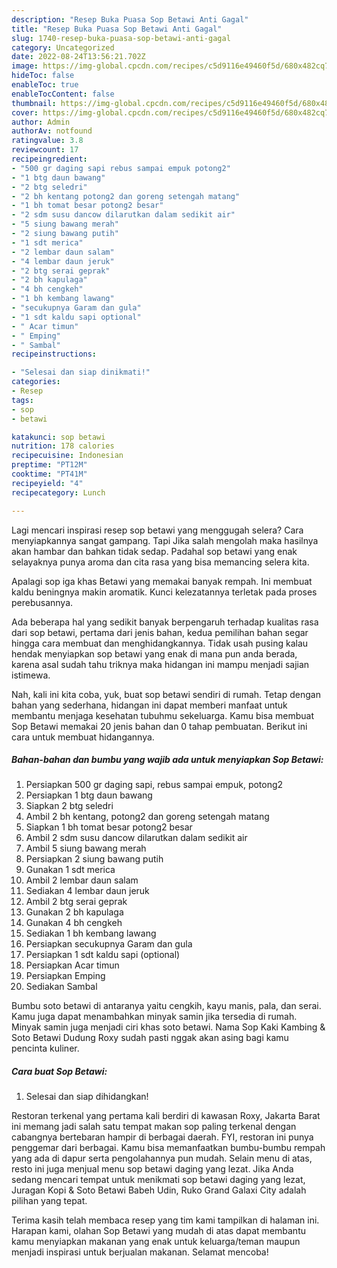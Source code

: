```yaml
---
description: "Resep Buka Puasa Sop Betawi Anti Gagal"
title: "Resep Buka Puasa Sop Betawi Anti Gagal"
slug: 1740-resep-buka-puasa-sop-betawi-anti-gagal
category: Uncategorized
date: 2022-08-24T13:56:21.702Z
image: https://img-global.cpcdn.com/recipes/c5d9116e49460f5d/680x482cq70/sop-betawi-foto-resep-utama.jpg
hideToc: false
enableToc: true
enableTocContent: false
thumbnail: https://img-global.cpcdn.com/recipes/c5d9116e49460f5d/680x482cq70/sop-betawi-foto-resep-utama.jpg
cover: https://img-global.cpcdn.com/recipes/c5d9116e49460f5d/680x482cq70/sop-betawi-foto-resep-utama.jpg
author: Admin
authorAv: notfound
ratingvalue: 3.8
reviewcount: 17
recipeingredient:
- "500 gr daging sapi rebus sampai empuk potong2"
- "1 btg daun bawang"
- "2 btg seledri"
- "2 bh kentang potong2 dan goreng setengah matang"
- "1 bh tomat besar potong2 besar"
- "2 sdm susu dancow dilarutkan dalam sedikit air"
- "5 siung bawang merah"
- "2 siung bawang putih"
- "1 sdt merica"
- "2 lembar daun salam"
- "4 lembar daun jeruk"
- "2 btg serai geprak"
- "2 bh kapulaga"
- "4 bh cengkeh"
- "1 bh kembang lawang"
- "secukupnya Garam dan gula"
- "1 sdt kaldu sapi optional"
- " Acar timun"
- " Emping"
- " Sambal"
recipeinstructions:

- "Selesai dan siap dinikmati!"
categories:
- Resep
tags:
- sop
- betawi

katakunci: sop betawi 
nutrition: 178 calories
recipecuisine: Indonesian
preptime: "PT12M"
cooktime: "PT41M"
recipeyield: "4"
recipecategory: Lunch

---
```



Lagi mencari inspirasi resep sop betawi yang menggugah selera? Cara menyiapkannya sangat gampang. Tapi Jika salah mengolah maka hasilnya akan hambar dan bahkan tidak sedap. Padahal sop betawi yang enak selayaknya punya aroma dan cita rasa yang bisa memancing selera kita.


Apalagi sop iga khas Betawi yang memakai banyak rempah. Ini membuat kaldu beningnya makin aromatik. Kunci kelezatannya terletak pada proses perebusannya.

Ada beberapa hal yang sedikit banyak berpengaruh terhadap kualitas rasa dari sop betawi, pertama dari jenis bahan, kedua pemilihan bahan segar hingga cara membuat dan menghidangkannya. Tidak usah pusing kalau hendak menyiapkan sop betawi yang enak di mana pun anda berada, karena asal sudah tahu triknya maka hidangan ini mampu menjadi sajian istimewa.


Nah, kali ini kita coba, yuk, buat sop betawi sendiri di rumah. Tetap dengan bahan yang sederhana, hidangan ini dapat memberi manfaat untuk membantu menjaga kesehatan tubuhmu sekeluarga. Kamu bisa membuat Sop Betawi memakai 20 jenis bahan dan 0 tahap pembuatan. Berikut ini cara untuk membuat hidangannya.

<!--inarticleads1-->

##### Bahan-bahan dan bumbu yang wajib ada untuk menyiapkan Sop Betawi:

1. Persiapkan 500 gr daging sapi, rebus sampai empuk, potong2
1. Persiapkan 1 btg daun bawang
1. Siapkan 2 btg seledri
1. Ambil 2 bh kentang, potong2 dan goreng setengah matang
1. Siapkan 1 bh tomat besar potong2 besar
1. Ambil 2 sdm susu dancow dilarutkan dalam sedikit air
1. Ambil 5 siung bawang merah
1. Persiapkan 2 siung bawang putih
1. Gunakan 1 sdt merica
1. Ambil 2 lembar daun salam
1. Sediakan 4 lembar daun jeruk
1. Ambil 2 btg serai geprak
1. Gunakan 2 bh kapulaga
1. Gunakan 4 bh cengkeh
1. Sediakan 1 bh kembang lawang
1. Persiapkan secukupnya Garam dan gula
1. Persiapkan 1 sdt kaldu sapi (optional)
1. Persiapkan  Acar timun
1. Persiapkan  Emping
1. Sediakan  Sambal


Bumbu soto betawi di antaranya yaitu cengkih, kayu manis, pala, dan serai. Kamu juga dapat menambahkan minyak samin jika tersedia di rumah. Minyak samin juga menjadi ciri khas soto betawi. Nama Sop Kaki Kambing &amp; Soto Betawi Dudung Roxy sudah pasti nggak akan asing bagi kamu pencinta kuliner. 

<!--inarticleads2-->

##### Cara buat Sop Betawi:


1. Selesai dan siap dihidangkan!

Restoran terkenal yang pertama kali berdiri di kawasan Roxy, Jakarta Barat ini memang jadi salah satu tempat makan sop paling terkenal dengan cabangnya bertebaran hampir di berbagai daerah. FYI, restoran ini punya penggemar dari berbagai. Kamu bisa memanfaatkan bumbu-bumbu rempah yang ada di dapur serta pengolahannya pun mudah. Selain menu di atas, resto ini juga menjual menu sop betawi daging yang lezat. Jika Anda sedang mencari tempat untuk menikmati sop betawi daging yang lezat, Juragan Kopi &amp; Soto Betawi Babeh Udin, Ruko Grand Galaxi City adalah pilihan yang tepat. 

Terima kasih telah membaca resep yang tim kami tampilkan di halaman ini. Harapan kami, olahan Sop Betawi yang mudah di atas dapat membantu kamu menyiapkan makanan yang enak untuk keluarga/teman maupun menjadi inspirasi untuk berjualan makanan. Selamat mencoba!
